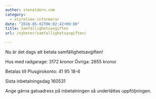 ```yaml
---
author: stenaldern.com
category:
  - styrelsen-informerar
date: "2016-05-02T06:02:42+00:00"
title: Samfällighetsavgiften
url: /nyheter/samfallighetsavgiften/

---
```

Nu är det dags att betala samfällighetsavgiften!

Hus med radgarage: 3172 kronor
Övriga: 2655 kronor

Betalas till Plusgirokonto: 41 95 18-6

Sista inbetalningsdag 160531

Ange gärna gatuadress på inbetalningen så underlättas uppföljningen.
